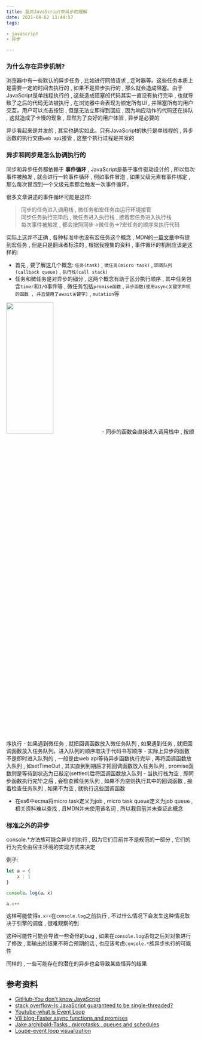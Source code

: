 ```yaml
---
title: 我对JavaScript中异步的理解  
date: 2021-08-02 13:44:57  
tags:

- javascript
- 异步

---
```


### 为什么存在异步机制?

浏览器中有一些默认的异步任务 ,  比如进行网络请求 , 定时器等。这些任务本质上是需要一定的时间去执行的 , 如果不是异步执行的 , 那么就会造成阻塞。由于JavaScript是单线程执行的 , 这些造成阻塞的代码其实一直没有执行完毕 , 也就导致了之后的代码无法被执行 ,  在浏览器中会表现为锁定所有UI , 并阻塞所有的用户交互。用户可以点击按钮 , 但是无法立即得到回应 , 因为响应动作的代码还在排队 , 这就造成了卡慢的现象 , 显然为了良好的用户体验 , 异步是必要的


异步看起来是并发的 , 其实也确实如此。只有JavaScript的执行是单线程的 , 异步函数的执行交由`web api`接管 , 这整个执行过程是并发的


### 异步和同步是怎么协调执行的
同步和异步任务都依赖于 __事件循环__  , JavaScript是基于事件驱动设计的 , 所以每次事件被触发 , 就会进行一轮事件循环 , 例如事件冒泡 , 如果父级元素有事件绑定 , 那么每次冒泡到一个父级元素都会触发一次事件循环。

很多文章讲述的事件循环可能是这样:
>同步的任务进入调用栈 , 微任务和宏任务由运行环境接管  
> 同步任务执行完毕后 ,  微任务进入执行栈 ,  接着宏任务进入执行栈   
> 每次事件被触发 ,  都会按照同步->微任务->?宏任务的顺序来执行代码

实际上这并不正确 , 各种标准中也没有宏任务这个概念 , MDN的[一篇文章](https://developer。mozilla。org/zh-CN/docs/Web/API/HTML_DOM_API/Microtask_guide/In_depth)中有提到宏任务 , 但是只是翻译者标注的 , 根据我搜集的资料 , 事件循环的机制应该是这样的:

- 首先 , 要了解这几个概念: `任务(task)` , `微任务(micro task)` , `回调队列(callback queue)` , `执行栈(call stack)`
- 任务和微任务是对异步的细分 , 这两个概念有助于区分执行顺序 , 其中任务包含`timer`和`I/O`事件等 , 微任务包括`promise函数` , `异步函数(使用async关键字声明的函数 , 并且使用了await关键字)` , `mutation`等
 <img  height="30%" src="/imgs/eventloop。png" width="50%" style="margin: 0 auto;"/>
- 同步的函数会直接进入调用栈中 , 按顺序执行
- 如果遇到微任务 , 就把回调函数放入微任务队列 , 如果遇到任务 , 就把回调函数放入任务队列。进入队列的顺序取决于代码书写顺序
- 实际上异步的函数不是即时进入队列的 , 一般是由web api等待异步函数执行完毕 , 再将回调函数放入队列 , 如setTimeOut , 其实直到到期后才把回调函数放入任务队列 , promise函数则是等待到状态为已敲定(settled)后将回调函数放入队列
- 当执行栈为空 , 即同步函数执行完毕之后 , 会检查微任务队列 , 如果不为空则执行其中的回调函数 , 接着检查任务队列 , 如果不为空 , 就执行这些回调函数
 
  

- 在es6中ecma将micro task定义为job , micro task queue定义为job queue , 相关资料难以查找 , 且MDN并未使用该名词 , 所以我目前并未查证此概念







### 标准之外的异步

console.*方法族可能会异步的执行 ,  因为它们目前并不是规范的一部分 , 它们的行为完全由宿主环境的实现方式来决定


例子:

```javascript
let a = {
    x : 1
}

console。log(a。x)

a.x++
```
这样可能使得`a.x++`在`console.log`之前执行 ,  不过什么情况下会发生这种情况取决于引擎的调度 ,  很难观察的到

这种可能性可能会导致一些奇怪的bug , 如果在`console.log`语句之后对对象进行了修改 , 而输出的结果不符合预期的话 , 也应该考虑`console.*`族异步执行的可能性

同样的 , 一些可能存在的潜在的异步也会导致某些怪异的结果


## 参考资料

- [GitHub-You don't know JavaScript](https://github。com/getify/You-Dont-Know-JS)
- [stack overflow-Is JavaScript guaranteed to be single-threaded?](https://stackoverflow。com/questions/2734025/is-javascript-guaranteed-to-be-single-threaded/2734311#2734311)
- [Youtube-what is Event Loop](https://www。youtube。com/watch?v=8aGhZQkoFbQ)
- [V8 blog-Faster async functions and promises](https://v8。dev/blog/fast-async)
- [Jake archibald-Tasks ,  microtasks ,  queues and schedules](https://jakearchibald。com/2015/tasks-microtasks-queues-and-schedules/)
- [Loupe-event loop visualization](http://latentflip。com/loupe/?)
